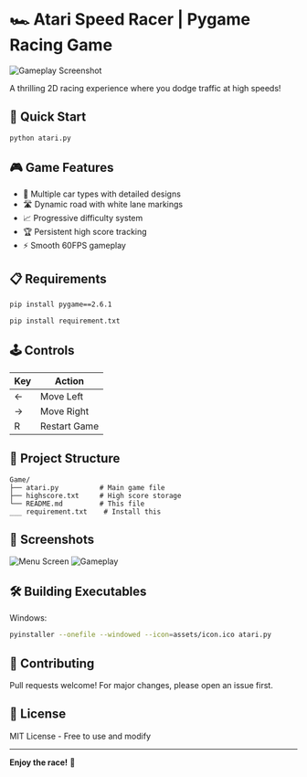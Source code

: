 # 🏎️ Atari Speed Racer | Pygame Racing Game

![Gameplay Screenshot](https://via.placeholder.com/800x400.png?text=Atari+Speed+Racer+Screenshot)

A thrilling 2D racing experience where you dodge traffic at high speeds!

## 🚦 Quick Start

```bash
python atari.py
```

## 🎮 Game Features
- 🚗 Multiple car types with detailed designs
- 🛣️ Dynamic road with white lane markings
- 📈 Progressive difficulty system
- 🏆 Persistent high score tracking
- ⚡ Smooth 60FPS gameplay

## 📋 Requirements

```bash
pip install pygame==2.6.1
```
```bash
pip install requirement.txt
```

## 🕹️ Controls
| Key | Action |
|-----|--------|
| ←   | Move Left |
| →   | Move Right |
| R   | Restart Game |

## 📁 Project Structure
```
Game/
├── atari.py          # Main game file
├── highscore.txt     # High score storage
└── README.md         # This file
___ requirement.txt    # Install this
```

## 📸 Screenshots
![Menu Screen](https://via.placeholder.com/400x300.png?text=Game+Menu) 
![Gameplay](https://via.placeholder.com/400x300.png?text=In+Game+Action)

## 🛠️ Building Executables
Windows:
```bash
pyinstaller --onefile --windowed --icon=assets/icon.ico atari.py
```

## 🤝 Contributing
Pull requests welcome! For major changes, please open an issue first.

## 📜 License
MIT License - Free to use and modify

---

**Enjoy the race!** 🏁